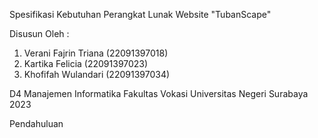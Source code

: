 Spesifikasi Kebutuhan Perangkat Lunak
Website "TubanScape"

Disusun Oleh :
1.   Verani Fajrin Triana     (22091397018)
2.   Kartika Felicia      	  (22091397023)
3.   Khofifah Wulandari     	(22091397034)

D4 Manajemen Informatika 
Fakultas Vokasi 
Universitas Negeri Surabaya
2023



Pendahuluan




